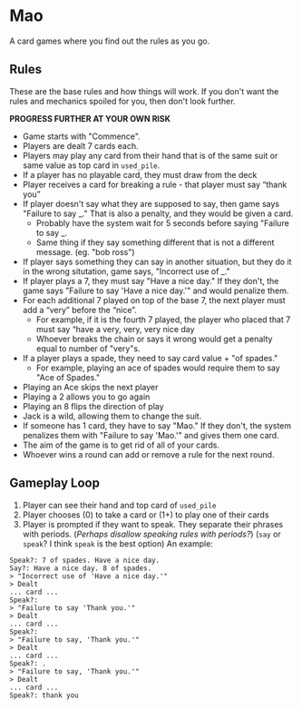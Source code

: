 # Mao
A card games where you find out the rules as you go.

## Rules
These are the base rules and how things will work. If you don't want the rules and mechanics spoiled for you, then don't look further.

**PROGRESS FURTHER AT YOUR OWN RISK**

- Game starts with "Commence".
- Players are dealt 7 cards each.
- Players may play any card from their hand that is of the same suit or same value as top card in `used_pile`.
- If a player has no playable card, they must draw from the deck
- Player receives a card for breaking a rule - that player must say “thank you”
- If player doesn't say what they are supposed to say, then game says "Failure to say \_." That is also a penalty, and they would be given a card.
  - Probably have the system wait for 5 seconds before saying "Failure to say \_.
  - Same thing if they say something different that is not a different message. (eg. "bob ross")
- If player says something they can say in another situation, but they do it in the wrong situtation, game says, "Incorrect use of \_."
- If player plays a 7, they must say "Have a nice day." If they don't, the game says "Failure to say 'Have a nice day.'" and would penalize them.
- For each additional 7 played on top of the base 7, the next player must add a “very” before the “nice”.
  - For example, if it is the fourth 7 played, the player who placed that 7 must say “have a very, very, very nice day
  - Whoever breaks the chain or says it wrong would get a penalty equal to number of "very"s.
- If a player plays a spade, they need to say card value + "of spades."
  - For example, playing an ace of spades would require them to say "Ace of Spades."
- Playing an Ace skips the next player
- Playing a 2 allows you to go again
- Playing an 8 flips the direction of play
- Jack is a wild, allowing them to change the suit.
- If someone has 1 card, they have to say "Mao." If they don't, the system penalizes them with "Failure to say 'Mao.'" and gives them one card.
- The aim of the game is to get rid of all of your cards.
- Whoever wins a round can add or remove a rule for the next round.

## Gameplay Loop
1. Player can see their hand and top card of `used_pile`
2. Player chooses (0) to take a card or (1+) to play one of their cards
3. Player is prompted if they want to speak. They separate their phrases with periods. (*Perhaps disallow speaking rules with periods?*) (`say` or `speak`? I think `speak` is the best option) An example:
```
Speak?: 7 of spades. Have a nice day.
Say?: Have a nice day. 8 of spades.
> "Incorrect use of 'Have a nice day.'"
> Dealt 
... card ...
Speak?:
> "Failure to say 'Thank you.'"
> Dealt
... card ...
Speak?:
> "Failure to say, 'Thank you.'"
> Dealt 
... card ...
Speak?: .
> "Failure to say, 'Thank you.'"
> Dealt
... card ...
Speak?: thank you
```
  
